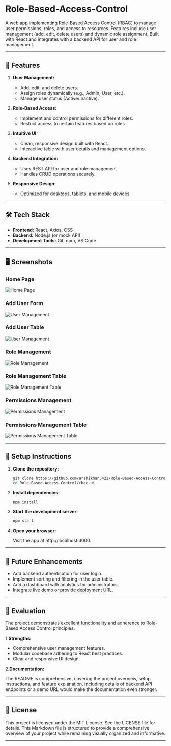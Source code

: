 # Role-Based-Access-Control

A web app implementing Role-Based Access Control (RBAC) to manage user permissions, roles, and access to resources. Features include user management (add, edit, delete users) and dynamic role assignment. Built with React and integrates with a backend API for user and role management.

---

## 🚀 **Features**

1. **User Management:**
   - Add, edit, and delete users.
   - Assign roles dynamically (e.g., Admin, User, etc.).
   - Manage user status (Active/Inactive).

2. **Role-Based Access:**
   - Implement and control permissions for different roles.
   - Restrict access to certain features based on roles.

3. **Intuitive UI:**
   - Clean, responsive design built with React.
   - Interactive table with user details and management options.

4. **Backend Integration:**
   - Uses REST API for user and role management.
   - Handles CRUD operations securely.

5. **Responsive Design:**
   - Optimized for desktops, tablets, and mobile devices.

---

## 🛠️ **Tech Stack**

- **Frontend:** React, Axios, CSS
- **Backend:** Node.js (or mock API)
- **Development Tools:** Git, npm, VS Code

---
## 🖥️ **Screenshots**

### **Home Page**
![Home Page](src/outputs/home5.png)

### **Add User Form**
![User Management](src/outputs/um5.png)

### **Add User Table**
![User Management](src/outputs/um6.png)

### **Role Management**
![Role Management](src/outputs/rm5.png)

### **Role Management Table**
![Role Management Table](src/outputs/rm6.png)

### **Permissions Management**
![Permissions Management](src/outputs/pm5.png)

### **Permissions Management Table**
![Permissions Management Table](src/outputs/pm6.png)


---
## 📝 **Setup Instructions**

1. **Clone the repository:**

   ```bash
   git clone https://github.com/arshikhan5422/Role-Based-Access-Control.git
   cd Role-Based-Access-Control/rbac-ui
    ```

2. **Install dependencies:**

   ```bash
   npm install
   ```

3. **Start the development server:**

   ```bash
   npm start

   ```
4. **Open your browser:**

   Visit the app at http://localhost:3000.

---
## 🌟 **Future Enhancements**

- Add backend authentication for user login.
- Implement sorting and filtering in the user table.
- Add a dashboard with analytics for administrators.
- Integrate live demo or provide deployment URL.

---
## 🏅 **Evaluation**

The project demonstrates excellent functionality and adherence to Role-Based Access Control principles.

1.**Strengths:**

- Comprehensive user management features.
- Modular codebase adhering to React best practices.
- Clear and responsive UI design.

2.**Documentation:**

The README is comprehensive, covering the project overview, setup instructions, and feature explanation. Including details of backend API endpoints or a demo URL would make the documentation even stronger.

---
## 📜 **License**
This project is licensed under the MIT License. See the LICENSE file for details.
This Markdown file is structured to provide a comprehensive overview of your project while remaining visually organized and informative.

---










